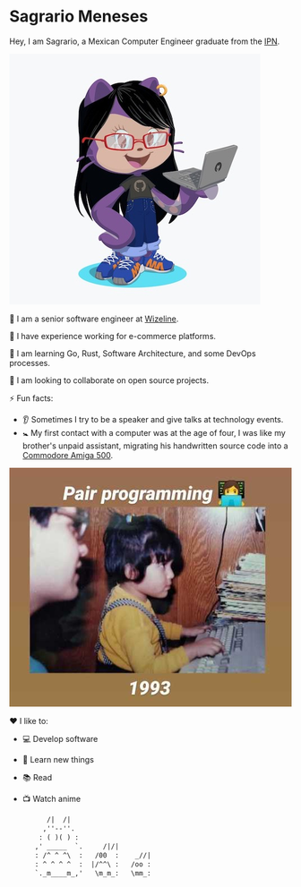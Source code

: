 # Sagrario Meneses
Hey, I am Sagrario, a Mexican Computer Engineer graduate from the [IPN](https://www.ipn.mx/).

![myoctocat](https://github.com/smmd/smmd/blob/master/images/myoctocat.jpeg?raw=true)

:telescope: I am a senior software engineer at [Wizeline](https://www.wizeline.com/).

:office: I have experience working for e-commerce platforms.

:seedling: I am learning Go, Rust, Software Architecture, and some DevOps processes.

:dancers: I am looking to collaborate on open source projects.

:zap: Fun facts:
- :ear: Sometimes I try to be a speaker and give talks at technology events.
- :baby_symbol: My first contact with a computer was at the age of four, I was like my brother's unpaid assistant, migrating his handwritten source code into a [Commodore Amiga 500](https://en.wikipedia.org/wiki/Amiga_500).

![1993](https://github.com/smmd/smmd/blob/master/images/smmd-1993.jpg?raw=true)

:heart: I like to:
- :computer: Develop software
- :rocket: Learn new things
- :books: Read
- :tv: Watch anime

            /|  /|
           ,''--''.
          : ( )( ) :
         ,' _____  `.     /|/|
         : /^ ^ ^\  :   /00  :    _//|
         : ^ ^ ^ ^  :  |/^^\ :   /oo :
         `._m____m_,'   \m_m_:   \mm_:
